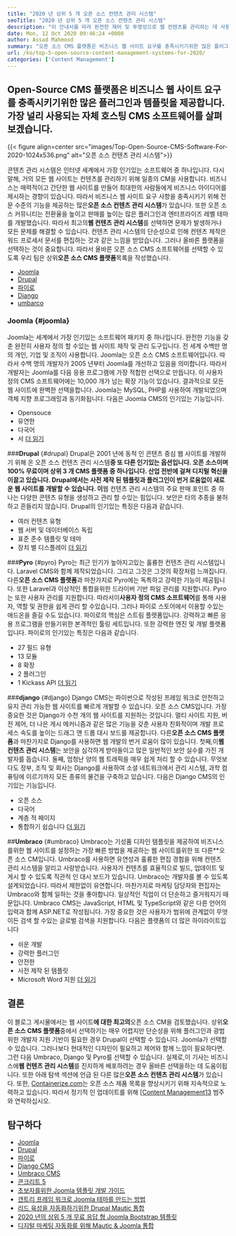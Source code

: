 ```yaml
---
title: "2020 년 상위 5 개 오픈 소스 컨텐츠 관리 시스템" 
seoTitle: "2020 년 상위 5 개 오픈 소스 컨텐츠 관리 시스템" 
description: "이 안내서를 따라 완전한 제어 및 투명성으로 웹 컨텐츠를 관리하는 데 사용되는 상위 5 가지 오픈 소스 컨텐츠 관리 시스템에 대해 알아보십시오." 
date: Mon, 12 Oct 2020 09:46:24 +0000
author: Assad Mahmood
summary: "오픈 소스 CMS 플랫폼은 비즈니스 웹 사이트 요구를 충족시키기위한 많은 플러그인과 템플릿을 제공합니다. 가장 널리 사용되는 자체 호스팅 CMS 소프트웨어를 살펴 보겠습니다." 
url: /ko/top-5-open-source-content-management-systems-for-2020/
categories: ['Content Management']
---
```


## Open-Source CMS 플랫폼은 비즈니스 웹 사이트 요구를 충족시키기위한 많은 플러그인과 템플릿을 제공합니다. 가장 널리 사용되는 자체 호스팅 CMS 소프트웨어를 살펴 보겠습니다.

{{< figure align=center src="images/Top-Open-Source-CMS-Software-For-2020-1024x536.png" alt="오픈 소스 컨텐츠 관리 시스템">}}

콘텐츠 관리 시스템은 인터넷 세계에서 가장 인기있는 소프트웨어 중 하나입니다. 다시 말해, 거의 모든 웹 사이트는 컨텐츠를 관리하기 위해 일종의 CM을 사용합니다. 비즈니스는 매력적이고 간단한 웹 사이트를 만들어 최대한의 사람들에게 비즈니스 아이디어를 제시하는 경향이 있습니다. 따라서 비즈니스 웹 사이트 요구 사항을 충족시키기 위해 전문 수준의 기능을 제공하는 많은**오픈 소스 컨텐츠 관리 시스템**가 있습니다. 또한 오픈 소스 커뮤니티는 전환율을 높이고 판매를 높이는 많은 플러그인과 엔터프라이즈 레벨 테마를 개발했습니다. 따라서 최고의**웹 컨텐츠 관리 시스템**를 선택하면 문제가 발생하거나 모든 문제를 해결할 수 있습니다.
컨텐츠 관리 시스템의 단순성으로 인해 컨텐츠 제작은 워드 프로세서 문서를 편집하는 것과 같은 느낌을 받았습니다. 그러나 올바른 플랫폼을 선택하는 것이 중요합니다. 따라서 올바른 오픈 소스 CMS 소프트웨어를 선택할 수 있도록 우리 팀은 상위**오픈 소스 CMS 플랫폼**목록을 작성했습니다.
  * [Joomla][1]
  * [Drupal][2]
  * [파이로][3]
  * [Django][4]
  * [umbarco][5]

### Joomla   {#joomla}
Joomla는 세계에서 가장 인기있는 소프트웨어 패키지 중 하나입니다. 완전한 기능을 갖춘 완전히 사용자 정의 할 수있는 웹 사이트 제작 및 관리 도구입니다. 전 세계 수백만 명의 개인, 기업 및 조직이 사용합니다.
Joomla는 오픈 소스 CMS 소프트웨어입니다. 따라서 수백 명의 개발자가 2005 년부터 Joomla를 개선하고 있음을 의미합니다. 따라서 개발자는 Joomla를 다음 응용 프로그램에 가장 적합한 선택으로 만듭니다. 이 사용자 정의 CMS 소프트웨어에는 10,000 개가 넘는 확장 기능이 있습니다. 결과적으로 모든 웹 사이트에 완벽한 선택을합니다. Joomla는 MySQL, PHP를 사용하여 개발되었으며 객체 지향 프로그래밍과 동기화됩니다.
다음은 Joomla CMS의 인기있는 기능입니다.
  * Opensouce
  * 유연한
  * 다국어
  * 서
    [더 읽기][6]

###**Drupal** {#drupal}
Drupal은 2001 년에 동적 인 콘텐츠 중심 웹 사이트를 개발하기 위해 온 오픈 소스 컨텐츠 관리 시스템**중 또 다른 인기있는 옵션입니다. 오픈 소스이며 100% 무료이며 상위 3 개 CMS 플랫폼 중 하나입니다. 산업 전반에 걸쳐 디지털 혁신을 이끌고 있습니다.
Drupal에서는 사전 제작 된 템플릿과 플러그인이 번거 로움없이 새로운 웹 사이트를 개발할 수 있습니다. 이**웹 컨텐츠 관리 시스템의 주요 판매 포인트 중 하나는 다양한 콘텐츠 유형을 생성하고 관리 할 수있는 힘입니다. 보안은 타의 추종을 불허하고 흔들리지 않습니다.
Drupal의 인기있는 특징은 다음과 같습니다.
  * 여러 컨텐츠 유형
  * 웹 서버 및 데이터베이스 독립
  * 표준 준수 템플릿 및 테마
  * 장치 별 디스플레이
    [더 읽기][7]

###**Pyro** {#pyro}
Pyro는 최근 인기가 높아지고있는 훌륭한 컨텐츠 관리 시스템입니다. Laravel CMS와 함께 제작되었습니다. 그리고 그것은 그것의 확장처럼 느껴집니다. 다른**오픈 소스 CMS 플랫폼**과 마찬가지로 Pyro에는 독특하고 강력한 기능이 제공됩니다. 또한 Laravel과 이상적인 통합을위한 드라이버 기반 파일 관리를 지원합니다.
Pyro는 또한 사용자 관리를 지원합니다. 따라서이**사용자 정의 CMS 소프트웨어**를 통해 사용자, 역할 및 권한을 쉽게 관리 할 수 ​​있습니다. 그러나 파이로 스토어에서 이용할 수있는 애드온을 즐길 수도 있습니다.
파이로의 핵심은 스트림 플랫폼입니다. 강력하고 빠른 응용 프로그램을 만들기위한 본격적인 툴링 세트입니다. 또한 강력한 엔진 및 개발 플랫폼입니다.
파이로의 인기있는 특징은 다음과 같습니다.
  * 27 필드 유형
  * 13 모듈
  * 8 확장
  * 2 플러그인
  * 1 Kickass API
    [더 읽기][8]

###**django** {#django}
Django CMS는 파이썬으로 작성된 프레임 워크로 안전하고 유지 관리 가능한 웹 사이트를 빠르게 개발할 수 있습니다. 오픈 소스 CMS입니다. 가장 중요한 것은 Django가 수천 개의 웹 사이트를 지원하는 것입니다. 멀티 사이트 지원, 버전 제어, 더 나은 게시 메커니즘과 같은 많은 기능을 갖춘 사용자 친화적이며 개발 프로세스 속도를 높이는 드래그 앤 드롭 대시 보드를 제공합니다.
다른**오픈 소스 CMS 플랫폼**과 마찬가지로 Django를 사용하면 웹 개발의 번거 로움이 많이 있습니다. 첫째,이**웹 컨텐츠 관리 시스템**는 보안을 심각하게 받아들이고 많은 일반적인 보안 실수를 가진 개발자를 돕습니다. 둘째, 엄청난 양의 웹 트래픽을 매우 쉽게 처리 할 수 ​​있습니다. 무엇보다도 정부, 조직 및 회사는 Django를 사용하여 소셜 네트워크에서 관리 시스템, 과학 컴퓨팅에 이르기까지 모든 종류의 물건을 구축하고 있습니다.
다음은 Django CMS의 인기있는 기능입니다.
  * 오픈 소스
  * 다국어
  * 계층 적 페이지
  * 통합하기 쉽습니다
    [더 읽기][9]

##**Umbraco** {#umbraco}
Umbraco는 기성품 디자인 템플릿을 제공하여 비즈니스를위한 웹 사이트를 설정하는 가장 빠른 방법을 제공하는 웹 사이트를위한 또 다른**오픈 소스 CM입니다. Umbraco를 사용하면 유연성과 훌륭한 편집 경험을 위해 컨텐츠 관리 시스템을 알리고 사랑받습니다. 사용자가 컨텐츠를 효율적으로 빌드, 업데이트 및 게시 할 수 있도록 직관적 인 대시 보드가 있습니다.
Umbraco는 개발자를 볼 수 있도록 설계되었습니다. 따라서 제한없이 유연합니다. 마찬가지로 마케팅 담당자와 편집자는 Umbraco와 함께 일하는 것을 좋아합니다. 일상적인 직업이 더 단순하고 즐거워지기 때문입니다.
Umbraco CMS는 JavaScript, HTML 및 TypeScript와 같은 다른 언어의 입력과 함께 ASP.NET로 작성됩니다. 가장 중요한 것은 사용자가 범위에 관계없이 무엇이든 검색 할 수있는 글로벌 검색을 지원합니다.
다음은 플랫폼의 더 많은 하이라이트입니다
  * 쉬운 개발
  * 강력한 플러그인
  * 안전한
  * 사전 제작 된 템플릿
  * Microsoft Word 지원
    [더 읽기][10]

## 결론
이 블로그 게시물에서는 웹 사이트**에 대한 최고의**오픈 소스 CM을 검토했습니다. 상위**오픈 소스 CMS 플랫폼**중에서 선택하기는 매우 어렵지만 단순성을 위해 플러그인과 광범위한 개발자 지원 기반이 필요한 경우 Drupal이 선택할 수 있습니다. Joomla가 선택할 수 있습니다. 그러나보다 현대적인 디자인이 필요하고 제어와 함께 느낌이 필요하다면. 그런 다음 Umbraco, Django 및 Pyro를 선택할 수 있습니다. 실제로,이 기사는 비즈니스에**웹 컨텐츠 관리 시스템**를 진지하게 배포하려는 경우 올바른 선택을하는 데 도움이됩니다. 또한 아래 탐색 섹션에 언급 된 다른 많은**오픈 소스 컨텐츠 관리 시스템**가 있습니다.
또한, [Containerize.com][11]는 오픈 소스 제품 목록을 향상시키기 위해 지속적으로 노력하고 있습니다. 따라서 정기적 인 업데이트를 위해 [[Content Management][12][13] 범주와 연락하십시오.

## 탐구하다
  * [Joomla][6]
  * [Drupal][7]
  * [파이로][8]
  * [Django CMS][9]
  * [Umbraco CMS][10]
  * [콘크리트 5][14]
  * [초보자를위한 Joomla 템플릿 개발 가이드][15]
  * [갠트리 프레임 워크로 Joomla 테마를 만드는 방법][16]
  * [리드 육성을 자동화하기위한 Drupal Mautic 통합][17]
  * [2020 년의 상위 5 개 무료 응답 형 Joomla Bootstrap 템플릿][18]
  * [디지털 마케팅 자동화를 위해 Mautic & Joomla 통합][19]

  
[1]: #joomla
[2]: #drupal
[3]: #pyro
[4]: #django
[5]: #umbarco
[6]: https://products.containerize.com/content-management/joomla
[7]: https://products.containerize.com/content-management/drupal
[8]: https://products.containerize.com/content-management/pyro
[9]: https://products.containerize.com/content-management/django
[10]: https://products.containerize.com/content-management/umbraco
[11]: https://www.containerize.com/
[12]: https://products.containerize.com/content-management/
[13]: https://products.containerize.com/rad
[14]: https://products.containerize.com/content-management/concrete5
[15]: https://blog.containerize.com/content-management/responsive-joomla-templates-tutorial/
[16]: https://blog.containerize.com/content-management/how-to-create-joomla-theme-joomla-gantry-framework/
[17]: https://blog.containerize.com/content-management/drupal-tutorial-automate-lead-growth-with-drupal-mautic/
[18]: https://blog.containerize.com/content-management/top-5-best-free-responsive-joomla-templates-of-2020/
[19]: https://blog.containerize.com/content-management/integrate-mautic-with-joomla-for-marketing-automation/
